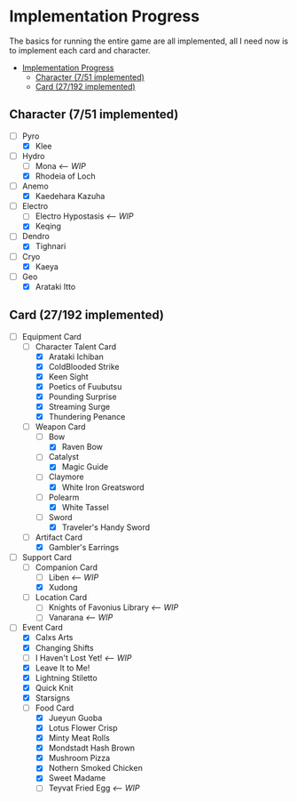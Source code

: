 # Implementation Progress

The basics for running the entire game are all implemented,
all I need now is to implement each card and character.

- [Implementation Progress](#implementation-progress)
  - [Character (7/51 implemented)](#character-751-implemented)
  - [Card (27/192 implemented)](#card-27192-implemented)

## Character (7/51 implemented)

- [ ] Pyro
  - [x] Klee
- [ ] Hydro
  - [ ] Mona _<-- WIP_
  - [x] Rhodeia of Loch
- [ ] Anemo
  - [x] Kaedehara Kazuha
- [ ] Electro
  - [ ] Electro Hypostasis _<-- WIP_
  - [x] Keqing
- [ ] Dendro
  - [x] Tighnari
- [ ] Cryo
  - [x] Kaeya
- [ ] Geo
  - [x] Arataki Itto

## Card (27/192 implemented)

- [ ] Equipment Card
  - [ ] Character Talent Card
    - [x] Arataki Ichiban
    - [x] ColdBlooded Strike
    - [x] Keen Sight
    - [x] Poetics of Fuubutsu
    - [x] Pounding Surprise
    - [x] Streaming Surge
    - [x] Thundering Penance
  - [ ] Weapon Card
    - [ ] Bow
      - [x] Raven Bow
    - [ ] Catalyst
      - [x] Magic Guide
    - [ ] Claymore
      - [x] White Iron Greatsword
    - [ ] Polearm
      - [x] White Tassel
    - [ ] Sword
      - [x] Traveler's Handy Sword
  - [ ] Artifact Card
    - [x] Gambler's Earrings
- [ ] Support Card
  - [ ] Companion Card
    - [ ] Liben _<-- WIP_
    - [x] Xudong
  - [ ] Location Card
    - [ ] Knights of Favonius Library _<-- WIP_
    - [ ] Vanarana _<-- WIP_
- [ ] Event Card
  - [x] Calxs Arts
  - [x] Changing Shifts
  - [ ] I Haven't Lost Yet! _<-- WIP_
  - [x] Leave It to Me!
  - [x] Lightning Stiletto
  - [x] Quick Knit
  - [x] Starsigns
  - [ ] Food Card
    - [x] Jueyun Guoba
    - [x] Lotus Flower Crisp
    - [x] Minty Meat Rolls
    - [x] Mondstadt Hash Brown
    - [x] Mushroom Pizza
    - [x] Nothern Smoked Chicken
    - [x] Sweet Madame
    - [ ] Teyvat Fried Egg _<-- WIP_
